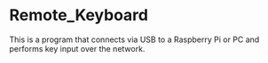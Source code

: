 # Remote_Keyboard
This is a program that connects via USB to a Raspberry Pi or PC and performs key input over the network.
